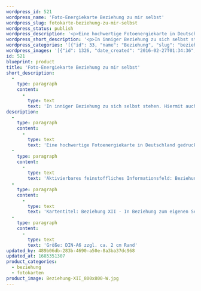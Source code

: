 ```yaml
---
wordpress_id: 521
wordpress_name: 'Foto-Energiekarte Beziehung zu mir selbst'
wordpress_slug: fotokarte-beziehung-zu-mir-selbst
wordpress_status: publish
wordpress_description: '<p>Eine hochwertige Fotoenergiekarte in Deutschland gedruckt und in Handarbeit laminiert.  Sie ist in Postkartengröße (DIN-A6) gut zu transportieren und kann auch auf den Körper aufgelegt werden.</p><p>Aktivierbares feinstoffliches Informationsfeld: Beziehung - Selbstakzeptanz - Freundschaft - Innigkeit: In einer innigen Beziehung mit sich selbst sein. Sich selbst so annehmen, als wenn man sich - symbolisch gesehen - heiraten würde. Hierdurch eine echte Basis für aufrichtige und innige Beziehungen zu anderen Menschen entwickeln.</p><p>Kartentitel: Beziehung XII - In Beziehung zum eigenen Selbst. Reihe: Beziehung. Schwingung: Türkis</p><p>Größe: DIN-A6 zzgl. ca. 2 cm Rand<br />Andere Formate sind individuell für Sie innerhalb weniger Tage herstellbar. Bitte kontaktieren Sie uns hierfür unter <a href="mailto:info@elvedenverlag.de">info@elvedenverlag.de</a>.</p><p><a href="https://my.feenbaum.de/anwendung-energiebilder-foto-laminiert/">Anwendungshinweise</a></p>'
wordpress_short_description: '<p>In inniger Beziehung zu sich selbst stehen. Hiermit auch eine Basis für aufrichtige und innige Beziehungen zu anderen Menschen erschaffen<br /><em>Hinweis: Das Wasserzeichen „Elveden Verlag Energiebild“ wird nicht mit gedruckt</em></p>'
wordpress_categories: '[{"id": 33, "name": "Beziehung", "slug": "beziehung"}, {"id": 23, "name": "Fotokarten", "slug": "fotokarten"}]'
wordpress_images: '[{"id": 1326, "date_created": "2016-02-27T01:34:36", "date_created_gmt": "2016-02-26T23:34:36", "date_modified": "2016-02-27T01:34:36", "date_modified_gmt": "2016-02-26T23:34:36", "src": "https://my.feenbaum.de/wp-content/uploads/2016/02/Beziehung-XII_800x800-W.jpg", "name": "Beziehung-XII_800x800-W", "alt": ""}]'
id: 521
blueprint: product
title: 'Foto-Energiekarte Beziehung zu mir selbst'
short_description:
  -
    type: paragraph
    content:
      -
        type: text
        text: 'In inniger Beziehung zu sich selbst stehen. Hiermit auch eine Basis für aufrichtige und innige Beziehungen zu anderen Menschen erschaffen'
description:
  -
    type: paragraph
    content:
      -
        type: text
        text: 'Eine hochwertige Fotoenergiekarte in Deutschland gedruckt und in Handarbeit laminiert.  Sie ist in Postkartengröße (DIN-A6) gut zu transportieren und kann auch auf den Körper aufgelegt werden.'
  -
    type: paragraph
    content:
      -
        type: text
        text: 'Aktivierbares feinstoffliches Informationsfeld: Beziehung - Selbstakzeptanz - Freundschaft - Innigkeit: In einer innigen Beziehung mit sich selbst sein. Sich selbst so annehmen, als wenn man sich - symbolisch gesehen - heiraten würde. Hierdurch eine echte Basis für aufrichtige und innige Beziehungen zu anderen Menschen entwickeln.'
  -
    type: paragraph
    content:
      -
        type: text
        text: 'Kartentitel: Beziehung XII - In Beziehung zum eigenen Selbst. Reihe: Beziehung. Schwingung: Türkis'
  -
    type: paragraph
    content:
      -
        type: text
        text: 'Größe: DIN-A6 zzgl. ca. 2 cm Rand'
updated_by: 489b06db-283b-4690-a50e-8a3ba37dc968
updated_at: 1685351307
product_categories:
  - beziehung
  - fotokarten
product_image: Beziehung-XII_800x800-W.jpg
---
```

